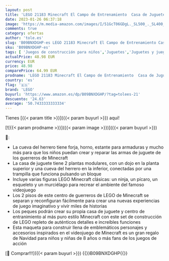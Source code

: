```yaml
---
layout: post
title: 'LEGO 21183 Minecraft El Campo de Entrenamiento  Casa de Juguete  Figuras de Esqueleto  Ninja  Pícaro y Murciélago  Regalos de Reyes Magos'
date: 2023-01-26 06:37:18
image: 'https://m.media-amazon.com/images/I/51GcT06GDgL._SL500_._SL400_.jpg'
comments: true
category: ofertas
author: 'tole.es'
slug: 'B09BNXDGHP-es LEGO 21183 Minecraft El Campo de Entrenamiento Casa de...'
sku: 'B09BNXDGHP-es'
tags: [ 'Juegos de construcción para niños','Juguetes','Juguetes y juegos','Sets de construcción','lego','magos','reyes','🇪🇸', ]
actualPrice: 48.98 EUR
currency: EUR
price: 48.98
comparePrice: 64.99 EUR
prodname: 'LEGO 21183 Minecraft El Campo de Entrenamiento  Casa de Juguete  Figuras de Esqueleto  Ninja  Pícaro y Murciélago  Regalos de Reyes Magos'
country: 'es'
flag: '🇪🇸'
brand: 'LEGO'
buyurl: 'https://www.amazon.es/dp/B09BNXDGHP/?tag=tolees-21'
descuento: '24.63'
average: '50.7433333333334'
---
```


Tienes [{{< param title >}}]({{< param buyurl >}}) aqui!

[![{{< param prodname >}}]({{< param image >}})]({{< param buyurl >}})

🔎:

- La cueva del herrero tiene forja, horno, estante para armaduras y mucho más para que los niños puedan crear y reparar las armas de juguete de los guerreros de Minecraft
- La casa de juguete tiene 2 plantas modulares, con un dojo en la planta superior y una cueva del herrero en la inferior, conectadas por una trampilla que funciona pulsando un bloque
- Incluye varias figuras LEGO Minecraft clásicas: un ninja, un pícaro, un esqueleto y un murciélago para recrear el ambiente del famoso videojuego
- Los 2 pisos de este centro de guerreros de LEGO de Minecraft se separan y reconfiguran fácilmente para crear una nuevas experiencias de juego imaginativo y vivir miles de historias
- Los peques podrán crear su propia casa de juguete y centro de entranimiento al más puro estilo Minecraft con este set de construcción de LEGO repleto de auténticos detalles e increíbles funciones
- Esta maqueta para construir llena de emblemáticos personajes y accesorios inspirados en el videojuego de Minecraft es un gran regalo de Navidad para niños y niñas de 8 años o más fans de los juegos de acción

[🛒 Comprar!!!]({{< param buyurl >}})
{{<world>}}B09BNXDGHP{{</world>}}

